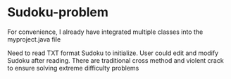 # Sudoku-problem
For convenience, I already have integrated multiple classes into the myproject.java file

Need to read TXT format Sudoku to initialize. User could edit and modify Sudoku after reading.
There are traditional cross method and violent crack to ensure solving extreme difficulty problems

